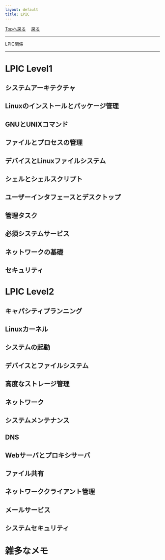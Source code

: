 ```yaml
---
layout: default
title: LPIC
---
```

<!-- ---------------------------------------------------------------------------------------------------- -->
<!-- ヘッダ部 -->
<div class="column-one">
<!-- ---------------------------------------------------------------------------------------------------- -->

  [Topへ戻る](../index.md)　  [戻る](Linux.md)

  --------------------------------------------------------------------------
  LPIC関係

  --------------------------------------------------------------------------
</div>

<!-- ---------------------------------------------------------------------------------------------------- -->
<!-- セクション -->
<div class="column-one">
<!-- ---------------------------------------------------------------------------------------------------- -->

# LPIC Level1
## システムアーキテクチャ
## Linuxのインストールとパッケージ管理
## GNUとUNIXコマンド
## ファイルとプロセスの管理
## デバイスとLinuxファイルシステム
## シェルとシェルスクリプト
## ユーザーインタフェースとデスクトップ
## 管理タスク
## 必須システムサービス
## ネットワークの基礎
## セキュリティ

# LPIC Level2
## キャパシティプランニング
## Linuxカーネル
## システムの起動
## デバイスとファイルシステム
## 高度なストレージ管理
## ネットワーク
## システムメンテナンス
## DNS
## Webサーバとプロキシサーバ
## ファイル共有
## ネットワーククライアント管理
## メールサービス
## システムセキュリティ

  <!-- left--------------------------------- -->
  <div class="column-left">



  </div>
  <!-- right--------------------------------- -->
  <div class="column-right">


  </div>
</div>

<!-- ---------------------------------------------------------------------------------------------------- -->
<!-- セクション -->
<div class="column-one">
<!-- ---------------------------------------------------------------------------------------------------- -->

  # 雑多なメモ
  <!-- left--------------------------------- -->
  <div class="column-left">
  </div>
  </div>
  <!-- right--------------------------------- -->
  <div class="column-right">
  </div>
</div>

